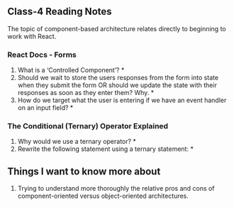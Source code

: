 ## Class-4 Reading Notes  
<p>The topic of component-based architecture relates directly to beginning to work with React.</p>

### React Docs - Forms

1. What is a ‘Controlled Component’?
    * 
2. Should we wait to store the users responses from the form into state when they submit the form OR should we update the state with their responses as soon as they enter them? Why.
    * 
3. How do we target what the user is entering if we have an event handler on an input field?
    * 

### The Conditional (Ternary) Operator Explained

1. Why would we use a ternary operator?
    * 
2. Rewrite the following statement using a ternary statement:
    * 

## Things I want to know more about

1. Trying to understand more thoroughly the relative pros and cons of component-oriented versus object-oriented architectures.